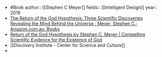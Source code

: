 - #Book
  author:: [[Stephen C Meyer]]
  fields:: [[Intelligent Design]]
  year:: 2019
- [The Return of the God Hypothesis: Three Scientific Discoveries Revealing the Mind Behind the Universe : Meyer, Stephen C.: Amazon.com.au: Books](https://www.amazon.com.au/Return-God-Hypothesis-Compelling-TheExistence/dp/0062071505/ref=pd_sim_3/358-2741268-6965216?pd_rd_w=oaDHh&pf_rd_p=36fc770e-b2d2-4add-85db-da217aca5245&pf_rd_r=0FZN93ZKQ8M1VKZ9P2YR&pd_rd_r=033694e3-9c8c-44a6-9e0a-1bc2a2b44bc8&pd_rd_wg=WtPYM&pd_rd_i=0062071505&psc=1)
- [Return of the God Hypothesis by Stephen C. Meyer | Compelling Scientific Evidence for the Existence of God](https://returnofthegodhypothesis.com/)
- [[Discovery Institute - Center for Science and Culture]]
-
